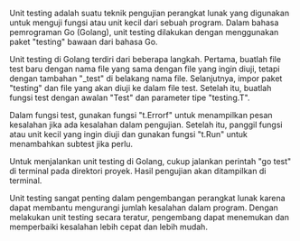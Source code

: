 Unit testing adalah suatu teknik pengujian perangkat lunak yang digunakan untuk menguji fungsi atau unit kecil dari sebuah program. Dalam bahasa pemrograman Go (Golang), unit testing dilakukan dengan menggunakan paket "testing" bawaan dari bahasa Go.

Unit testing di Golang terdiri dari beberapa langkah. Pertama, buatlah file test baru dengan nama file yang sama dengan file yang ingin diuji, tetapi dengan tambahan "_test" di belakang nama file. Selanjutnya, impor paket "testing" dan file yang akan diuji ke dalam file test. Setelah itu, buatlah fungsi test dengan awalan "Test" dan parameter tipe "testing.T".

Dalam fungsi test, gunakan fungsi "t.Errorf" untuk menampilkan pesan kesalahan jika ada kesalahan dalam pengujian. Setelah itu, panggil fungsi atau unit kecil yang ingin diuji dan gunakan fungsi "t.Run" untuk menambahkan subtest jika perlu.

Untuk menjalankan unit testing di Golang, cukup jalankan perintah "go test" di terminal pada direktori proyek. Hasil pengujian akan ditampilkan di terminal.

Unit testing sangat penting dalam pengembangan perangkat lunak karena dapat membantu mengurangi jumlah kesalahan dalam program. Dengan melakukan unit testing secara teratur, pengembang dapat menemukan dan memperbaiki kesalahan lebih cepat dan lebih mudah.